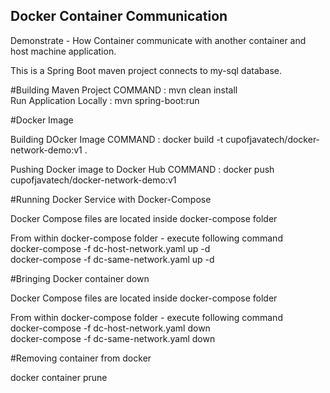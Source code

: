Docker Container Communication
----------------------------------------
Demonstrate - How Container communicate with another container and host machine application. 

This is a Spring Boot maven project connects to my-sql database. 

#Building Maven Project
COMMAND : mvn clean install  
Run Application Locally : mvn spring-boot:run  

#Docker Image

Building DOcker Image 
COMMAND : docker build -t cupofjavatech/docker-network-demo:v1 .  

Pushing Docker image to Docker Hub
COMMAND : docker push cupofjavatech/docker-network-demo:v1  

#Running Docker Service with Docker-Compose

Docker Compose files are located inside docker-compose folder   

From within docker-compose folder - execute following command  
docker-compose -f dc-host-network.yaml up -d   
docker-compose -f dc-same-network.yaml up -d   

#Bringing Docker container down

Docker Compose files are located inside docker-compose folder   

From within docker-compose folder - execute following command  
docker-compose -f dc-host-network.yaml down   
docker-compose -f dc-same-network.yaml down   

#Removing container from docker

docker container prune

